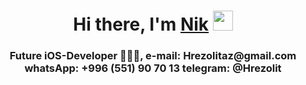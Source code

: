 <h1 align="center">Hi there, I'm <a href="https://mobile.twitter.com/Hrezolitaz" target="_blank">Nik</a> 
<img src="https://github.com/blackcater/blackcater/raw/main/images/Hi.gif" height="32"/></h1>
<h3 align="center"> Future iOS-Developer 👨🏻‍💻, 
e-mail: Hrezolitaz@gmail.com
whatsApp: +996 (551) 90 70 13
telegram: @Hrezolit </h3>


<!---
hrezolit/hrezolit is a ✨ special ✨ repository because its `README.md` (this file) appears on your GitHub profile.
You can click the Preview link to take a look at your changes.
